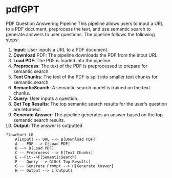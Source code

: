 # pdfGPT

PDF Question Answering Pipeline
This pipeline allows users to input a URL to a PDF document, preprocess the text, and use semantic search to generate answers to user questions. The pipeline follows the following steps:

1. **Input**: User inputs a URL to a PDF document.
2. **Download** PDF: The pipeline downloads the PDF from the input URL.
3. **Load PDF**: The PDF is loaded into the pipeline.
4. **Preprocess**: The text of the PDF is preprocessed to prepare for semantic search.
5. **Text Chunks**: The text of the PDF is split into smaller text chunks for semantic search.
6. **SemanticSearch**: A semantic search model is trained on the text chunks.
7. **Query:** User inputs a question.
8. **Get Top Results**: The top semantic search results for the user's question are returned.
9. **Generate Answer**: The pipeline generates an answer based on the top semantic search results.
10. **Output**: The answer is outputted

```mermaid
flowchart LR
    A[Input] -- URL --> B[Download PDF]
    A -- PDF --> C[Load PDF]
    B --> D[Load PDF]
    C -- Preprocess --> E[Text Chunks]
    E --Fit-->F[SemanticSearch]
    F -- Query --> G[Get Top Results]
    G -- Generate Prompt --> H[Generate Answer]
    H -- Output --> I[Output]

